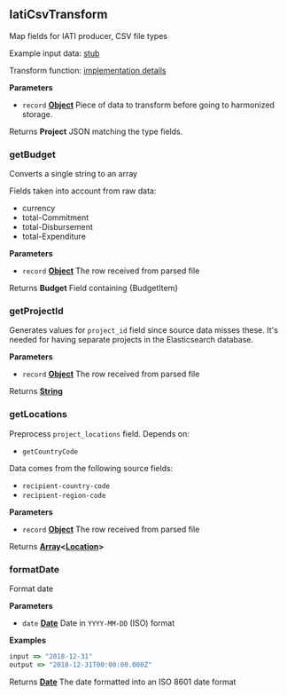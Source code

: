 <!-- Generated by documentation.js. Update this documentation by updating the source code. -->

## IatiCsvTransform

Map fields for IATI producer, CSV file types

Example input data: [stub](https://github.com/ec-europa/eubfr-data-lake/blob/master/services/ingestion/etl/iati/csv/test/stubs/record.json)

Transform function: [implementation details](https://github.com/ec-europa/eubfr-data-lake/blob/master/services/ingestion/etl/iati/csv/src/lib/transform.js)

**Parameters**

-   `record` **[Object](https://developer.mozilla.org/docs/Web/JavaScript/Reference/Global_Objects/Object)** Piece of data to transform before going to harmonized storage.

Returns **Project** JSON matching the type fields.

### getBudget

Converts a single string to an array

Fields taken into account from raw data:

-   currency
-   total-Commitment
-   total-Disbursement
-   total-Expenditure

**Parameters**

-   `record` **[Object](https://developer.mozilla.org/docs/Web/JavaScript/Reference/Global_Objects/Object)** The row received from parsed file

Returns **Budget** Field containing {BudgetItem}

### getProjectId

Generates values for `project_id` field since source data misses these.
It's needed for having separate projects in the Elasticsearch database.

**Parameters**

-   `record` **[Object](https://developer.mozilla.org/docs/Web/JavaScript/Reference/Global_Objects/Object)** The row received from parsed file

Returns **[String](https://developer.mozilla.org/docs/Web/JavaScript/Reference/Global_Objects/String)** 

### getLocations

Preprocess `project_locations` field.
Depends on:

-   `getCountryCode`

Data comes from the following source fields:

-   `recipient-country-code`
-   `recipient-region-code`

**Parameters**

-   `record` **[Object](https://developer.mozilla.org/docs/Web/JavaScript/Reference/Global_Objects/Object)** The row received from parsed file

Returns **[Array](https://developer.mozilla.org/docs/Web/JavaScript/Reference/Global_Objects/Array)&lt;[Location](https://developer.mozilla.org/docs/Web/API/Location)>** 

### formatDate

Format date

**Parameters**

-   `date` **[Date](https://developer.mozilla.org/docs/Web/JavaScript/Reference/Global_Objects/Date)** Date in `YYYY-MM-DD` (ISO) format

**Examples**

```javascript
input => "2018-12-31"
output => "2018-12-31T00:00:00.000Z"
```

Returns **[Date](https://developer.mozilla.org/docs/Web/JavaScript/Reference/Global_Objects/Date)** The date formatted into an ISO 8601 date format

